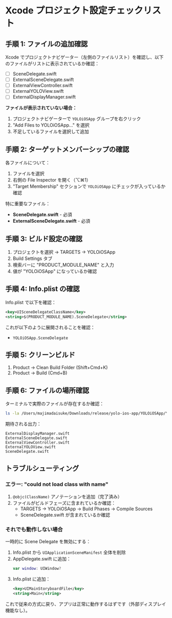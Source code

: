# Xcode プロジェクト設定チェックリスト

## 手順 1: ファイルの追加確認

Xcode でプロジェクトナビゲーター（左側のファイルリスト）を確認し、以下のファイルがリストに表示されているか確認：

- [ ] SceneDelegate.swift
- [ ] ExternalSceneDelegate.swift
- [ ] ExternalViewController.swift
- [ ] ExternalYOLOView.swift
- [ ] ExternalDisplayManager.swift

**ファイルが表示されていない場合：**

1. プロジェクトナビゲーターで `YOLOiOSApp` グループを右クリック
2. "Add Files to YOLOiOSApp..." を選択
3. 不足しているファイルを選択して追加

## 手順 2: ターゲットメンバーシップの確認

各ファイルについて：

1. ファイルを選択
2. 右側の File Inspector を開く（⌥⌘1）
3. "Target Membership" セクションで `YOLOiOSApp` にチェックが入っているか確認

特に重要なファイル：
- **SceneDelegate.swift** - 必須
- **ExternalSceneDelegate.swift** - 必須

## 手順 3: ビルド設定の確認

1. プロジェクトを選択 → TARGETS → YOLOiOSApp
2. Build Settings タブ
3. 検索バーに "PRODUCT_MODULE_NAME" と入力
4. 値が "YOLOiOSApp" になっているか確認

## 手順 4: Info.plist の確認

Info.plist で以下を確認：

```xml
<key>UISceneDelegateClassName</key>
<string>$(PRODUCT_MODULE_NAME).SceneDelegate</string>
```

これが以下のように展開されることを確認：
- `YOLOiOSApp.SceneDelegate`

## 手順 5: クリーンビルド

1. Product → Clean Build Folder (Shift+Cmd+K)
2. Product → Build (Cmd+B)

## 手順 6: ファイルの場所確認

ターミナルで実際のファイルが存在するか確認：

```bash
ls -la /Users/majimadaisuke/Downloads/release/yolo-ios-app/YOLOiOSApp/YOLOiOSApp/*.swift | grep -E "(Scene|External)"
```

期待される出力：
```
ExternalDisplayManager.swift
ExternalSceneDelegate.swift
ExternalViewController.swift
ExternalYOLOView.swift
SceneDelegate.swift
```

## トラブルシューティング

### エラー: "could not load class with name"

1. `@objc(ClassName)` アノテーションを追加（完了済み）
2. ファイルがビルドフェーズに含まれているか確認：
   - TARGETS → YOLOiOSApp → Build Phases → Compile Sources
   - SceneDelegate.swift が含まれているか確認

### それでも動作しない場合

一時的に Scene Delegate を無効にする：

1. Info.plist から `UIApplicationSceneManifest` 全体を削除
2. AppDelegate.swift に追加：
   ```swift
   var window: UIWindow?
   ```
3. Info.plist に追加：
   ```xml
   <key>UIMainStoryboardFile</key>
   <string>Main</string>
   ```

これで従来の方式に戻り、アプリは正常に動作するはずです（外部ディスプレイ機能なし）。